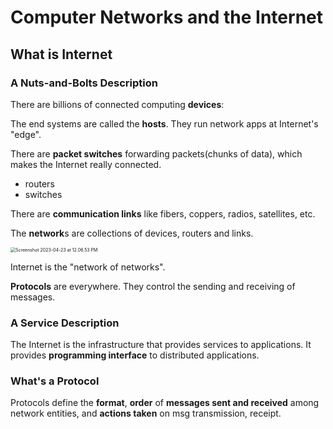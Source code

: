# Computer Networks and the Internet

## What is Internet

### A Nuts-and-Bolts Description

There are billions of connected computing **devices**:

The end systems are called the **hosts**. They run network apps at Internet's "edge".

There are **packet switches** forwarding packets(chunks of data), which makes the Internet really connected. 

* routers
* switches

 There are **communication links** like fibers, coppers, radios, satellites, etc.

The **network**s are collections of devices, routers and links.

<img src="https://p.ipic.vip/3n6xef.png" alt="Screenshot 2023-04-23 at 12.06.53 PM" style="zoom:50%;" />

Internet is the "network of networks".

**Protocols** are everywhere. They control the sending and receiving of messages.

### A Service Description

 The Internet is the infrastructure that provides services to applications. It provides **programming interface** to distributed applications.

### What's a Protocol

Protocols define the **format**, **order** of **messages sent and received** among network entities, and **actions taken** on msg transmission, receipt.
